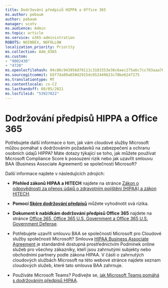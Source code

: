 ```yaml
---
title: Dodržování předpisů HIPPA a Office 365
ms.author: pebaum
author: pebaum
manager: scotv
ms.audience: Admin
ms.topic: article
ms.service: o365-administration
ROBOTS: NOINDEX, NOFOLLOW
localization_priority: Priority
ms.collection: Adm_O365
ms.custom:
- "9002430"
- "4720"
ms.openlocfilehash: 04c86c943956d70111c3183353e36c6aec275a6c7cc703aaa704de7b16298945
ms.sourcegitcommit: b5f7da89a650d2915dc652449623c78be6247175
ms.translationtype: MT
ms.contentlocale: cs-CZ
ms.lasthandoff: 08/05/2021
ms.locfileid: "53927822"
---
```

# <a name="hippa-compliance-and-office-365"></a>Dodržování předpisů HIPPA a Office 365

Potřebujete další informace o tom, jak vám cloudové služby Microsoft můžou pomáhat s dodržováním požadavků na zabezpečení a ochranu osobních údajů HIPPA?  Máte dotazy týkající se toho, jak můžete používat Microsoft Compliance Score k posouzení rizik nebo jak uzavřít smlouvu BAA (Business Associate Agreement) se společností Microsoft?  

Další informace najdete v následujících zdrojích:

- **Přehled zákonů HIPAA a HITECH** najdete na stránce [Zákon o odpovědnosti za přenos údajů o zdravotním pojištění (HIPAA) a zákon HITECH](https://docs.microsoft.com/microsoft-365/compliance/offering-hipaa-hitech?view=o365-worldwide).

- **Pomocí [Skóre dodržování předpisů](https://docs.microsoft.com/microsoft-365/compliance/offering-hipaa-hitech?view=o365-worldwide#use-microsoft-compliance-score-to-assess-your-risk)** můžete vyhodnotit svá rizika.

- **Dokument k nabídkám dodržování předpisů Office 365** najdete na stránce [Office 365, Office 365 U.S. Government a Office 365 U.S. Government Defense](https://go.microsoft.com/fwlink/p/?LinkID=2077751).

- Potřebujete uzavřít smlouvu BAA se společností Microsoft pro Cloudové služby společnosti Microsoft? Smlouva [HIPAA Business Associate Agreement](https://aka.ms/BAA) je standardně dostupná prostřednictvím Podmínek online služeb pro všechny zákazníky, kteří jsou zahrnutými subjekty nebo obchodními partnery podle zákona HIPAA. V části o zahrnutých cloudových službách Microsoft na této webové stránce najdete seznam cloudových služeb, které tato smlouva BAA zahrnuje.

- Používáte Microsoft Teams? Podívejte se, [jak Microsoft Teams pomáhá s dodržováním předpisů HIPAA](https://www.microsoft.com/microsoft-365/blog/2019/04/30/white-paper-microsoft-teams-healthcare-providers-hipaa-compliance/).
